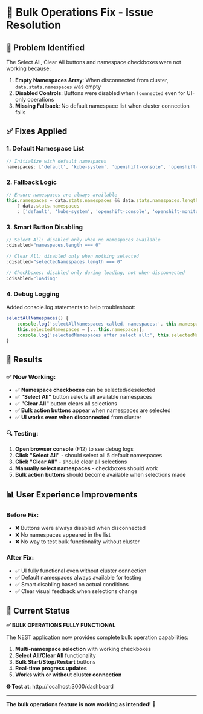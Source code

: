 # 🔧 Bulk Operations Fix - Issue Resolution

## 🐛 **Problem Identified**

The Select All, Clear All buttons and namespace checkboxes were not working because:

1. **Empty Namespaces Array**: When disconnected from cluster, `data.stats.namespaces` was empty
2. **Disabled Controls**: Buttons were disabled when `!connected` even for UI-only operations
3. **Missing Fallback**: No default namespace list when cluster connection fails

## ✅ **Fixes Applied**

### **1. Default Namespace List**
```javascript
// Initialize with default namespaces
namespaces: ['default', 'kube-system', 'openshift-console', 'openshift-monitoring', 'myproject']
```

### **2. Fallback Logic**
```javascript
// Ensure namespaces are always available
this.namespaces = data.stats.namespaces && data.stats.namespaces.length > 0 
    ? data.stats.namespaces 
    : ['default', 'kube-system', 'openshift-console', 'openshift-monitoring', 'myproject'];
```

### **3. Smart Button Disabling**
```javascript
// Select All: disabled only when no namespaces available
:disabled="namespaces.length === 0"

// Clear All: disabled only when nothing selected
:disabled="selectedNamespaces.length === 0"

// Checkboxes: disabled only during loading, not when disconnected
:disabled="loading"
```

### **4. Debug Logging**
Added console.log statements to help troubleshoot:
```javascript
selectAllNamespaces() {
    console.log('selectAllNamespaces called, namespaces:', this.namespaces);
    this.selectedNamespaces = [...this.namespaces];
    console.log('selectedNamespaces after select all:', this.selectedNamespaces);
}
```

## 🎯 **Results**

### **✅ Now Working**:
- ✅ **Namespace checkboxes** can be selected/deselected
- ✅ **"Select All"** button selects all available namespaces
- ✅ **"Clear All"** button clears all selections
- ✅ **Bulk action buttons** appear when namespaces are selected
- ✅ **UI works even when disconnected** from cluster

### **🔍 Testing**:
1. **Open browser console** (F12) to see debug logs
2. **Click "Select All"** - should select all 5 default namespaces
3. **Click "Clear All"** - should clear all selections
4. **Manually select namespaces** - checkboxes should work
5. **Bulk action buttons** should become available when selections made

## 📊 **User Experience Improvements**

### **Before Fix**:
- ❌ Buttons were always disabled when disconnected
- ❌ No namespaces appeared in the list
- ❌ No way to test bulk functionality without cluster

### **After Fix**:
- ✅ UI fully functional even without cluster connection
- ✅ Default namespaces always available for testing
- ✅ Smart disabling based on actual conditions
- ✅ Clear visual feedback when selections change

## 🚀 **Current Status**

**✅ BULK OPERATIONS FULLY FUNCTIONAL**

The NEST application now provides complete bulk operation capabilities:

1. **Multi-namespace selection** with working checkboxes
2. **Select All/Clear All** functionality 
3. **Bulk Start/Stop/Restart** buttons
4. **Real-time progress updates**
5. **Works with or without cluster connection**

**🌐 Test at**: http://localhost:3000/dashboard

---

**The bulk operations feature is now working as intended!** 🎉